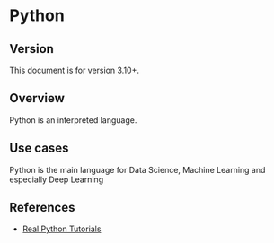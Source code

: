 # Python

## Version

This document is for version 3.10+.


## Overview

Python is an interpreted language.


## Use cases

Python is the main language for Data Science, Machine Learning and especially Deep Learning


## References

- [Real Python Tutorials](https://realpython.com/tutorials/all/)